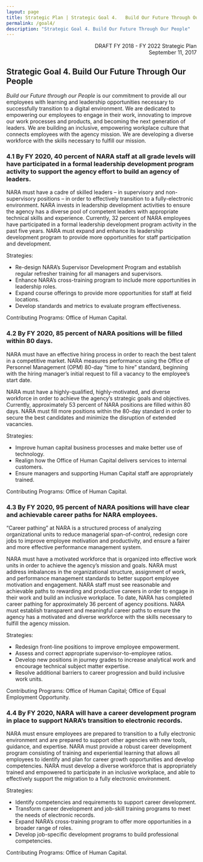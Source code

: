 ```yaml
---
layout: page
title: Strategic Plan | Strategic Goal 4.	Build Our Future Through Our People
permalink: /goal4/
description: "Strategic Goal 4.	Build Our Future Through Our People"
---
```

<p style='text-align:right;'>
  DRAFT FY 2018 - FY 2022 Strategic Plan
  <br>
  September 11, 2017
</p>

## Strategic Goal 4.	Build Our Future Through Our People

*Build our Future through our People* is our commitment to provide all our employees with learning and leadership opportunities necessary to successfully transition to a digital environment. We are dedicated to empowering our employees to engage in their work, innovating to improve our work processes and products, and becoming the next generation of leaders. We are building an inclusive, empowering workplace culture that connects employees with the agency mission. We are developing a diverse workforce with the skills necessary to fulfill our mission.

### 4.1	By FY 2020, 40 percent of NARA staff at all grade levels will have participated in a formal leadership development program activity to support the agency effort to build an agency of leaders. 

NARA must have a cadre of skilled leaders – in supervisory and non-supervisory positions – in order to effectively transition to a fully-electronic environment. NARA invests in leadership development activities to ensure the agency has a diverse pool of competent leaders with appropriate technical skills and experience. Currently, 32 percent of NARA employees have participated in a formal leadership development program activity in the past five years. NARA must expand and enhance its leadership development program to provide more opportunities for staff participation and development. 

Strategies: 
-	Re-design NARA’s Supervisor Development Program and establish regular refresher training for all managers and supervisors. 
-	Enhance NARA’s cross-training program to include more opportunities in leadership roles. 
-	Expand course offerings to provide more opportunities for staff at field locations. 
-	Develop standards and metrics to evaluate program effectiveness. 

Contributing Programs: 	Office of Human Capital.

### 4.2	By FY 2020, 85 percent of NARA positions will be filled within 80 days.

NARA must have an effective hiring process in order to reach the best talent in a competitive market.  NARA measures performance using the Office of Personnel Management (OPM) 80-day “time to hire” standard, beginning with the hiring manager’s initial request to fill a vacancy to the employee’s start date. 

NARA must have a highly-qualified, highly-motivated, and diverse workforce in order to achieve the agency’s strategic goals and objectives. Currently, approximately 53 percent of NARA positions are filled within 80 days. NARA must fill more positions within the 80-day standard in order to secure the best candidates and minimize the disruption of extended vacancies. 

Strategies: 
-	Improve human capital business processes and make better use of technology. 
-	Realign how the Office of Human Capital delivers services to internal customers.
-	Ensure managers and supporting Human Capital staff are appropriately trained. 

Contributing Programs: 	Office of Human Capital.

### 4.3	By FY 2020, 95 percent of NARA positions will have clear and achievable career paths for NARA employees.

“Career pathing” at NARA is a structured process of analyzing organizational units to reduce managerial span-of-control, redesign core jobs to improve employee motivation and productivity, and ensure a fairer and more effective performance management system. 

NARA must have a motivated workforce that is organized into effective work units in order to achieve the agency’s mission and goals. NARA must address imbalances in the organizational structure, assignment of work, and performance management standards to better support employee motivation and engagement. NARA staff must see reasonable and achievable paths to rewarding and productive careers in order to engage in their work and build an inclusive workplace. To date, NARA has completed career pathing for approximately 36 percent of agency positions. NARA must establish transparent and meaningful career paths to ensure the agency has a motivated and diverse workforce with the skills necessary to fulfill the agency mission. 

Strategies: 
-	Redesign front-line positions to improve employee empowerment.
-	Assess and correct appropriate supervisor-to-employee ratios.
-	Develop new positions in journey grades to increase analytical work and encourage technical subject matter expertise. 
-	Resolve additional barriers to career progression and build inclusive work units.

Contributing Programs: 	Office of Human Capital; Office of Equal Employment Opportunity.

### 4.4	By FY 2020, NARA will have a career development program in place to support NARA’s transition to electronic records. 

NARA must ensure employees are prepared to transition to a fully electronic environment and are prepared to support other agencies with new tools, guidance, and expertise. NARA must provide a robust career development program consisting of training and experiential learning that allows all employees to identify and plan for career growth opportunities and develop competencies. NARA must develop a diverse workforce that is appropriately trained and empowered to participate in an inclusive workplace, and able to effectively support the migration to a fully electronic environment. 

Strategies: 
-	Identify competencies and requirements to support career development.
-	Transform career development and job-skill training programs to meet the needs of electronic records. 
-	Expand NARA’s cross-training program to offer more opportunities in a broader range of roles. 
-	Develop job-specific development programs to build professional competencies. 

Contributing Programs: 	Office of Human Capital.
